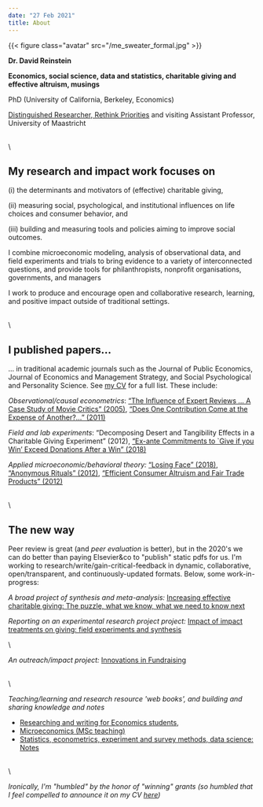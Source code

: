 ```yaml
---
date: "27 Feb 2021"
title: About
---
```


{{< figure class="avatar" src="/me_sweater_formal.jpg" >}}

**Dr. David Reinstein**

**Economics, social science, data and statistics, charitable giving and effective altruism, musings**


PhD (University of California, Berkeley, Economics) 


[Distinguished Researcher, Rethink Priorities](https://www.rethinkpriorities.org/our-team) and visiting Assistant Professor, University of Maastricht 
  

\
\
  

## My research and impact work focuses on

(i) the determinants and motivators of (effective) charitable giving,

(ii) measuring social, psychological, and  institutional influences on life choices and consumer behavior, and

(iii) building and measuring tools and policies aiming to improve social outcomes. 

I combine microeconomic modeling, analysis of observational data, and field experiments and trials to bring evidence to a variety of interconnected questions, and provide tools for philanthropists, nonprofit organisations, governments, and managers

I work to produce and encourage open and collaborative research, learning, and positive impact outside of traditional settings.

\
\ 


## I published papers... 

... in traditional academic journals such as the Journal of Public Economics,  Journal of Economics and Management Strategy, and Social Psychological and Personality Science. See [my CV](#publications) for a full list. These include: 

*Observational/causal econometrics*: [“The Influence of Expert Reviews ... A Case Study of Movie Critics” (2005)](https://www.researchgate.net/publication/4992942_The_Influence_of_Expert_Reviews_on_Consumer_Demand_for_Experience_Goods_A_Case_Study_of_Movie_Critics), [“Does One Contribution Come at the Expense of Another?...” (2011)](https://www.researchgate.net/publication/227377867_Does_One_Charitable_Contribution_Come_at_the_Expense_of_Another)

*Field and lab experiments*:  “Decomposing Desert and Tangibility Effects in a Charitable Giving Experiment” (2012),  [“Ex-ante Commitments to `Give if you Win’ Exceed Donations After a Win” (2018)](https://ore.exeter.ac.uk/repository/bitstream/handle/10871/32001/GivingProbabilityMaster1_commentsout.pdf?sequence=1&isAllowed=y) 

*Applied microeconomic/behavioral theory:* [“Losing Face” (2018)](https://www.dropbox.com/s/tx4yfun1ctxuezw/LosingFace.pdf?dl=0), [“Anonymous Rituals” (2012)](https://www.sciencedirect.com/science/article/pii/S0167268111001806), [“Efficient Consumer Altruism and Fair Trade Products” (2012)](https://www.researchgate.net/publication/239768339_Efficient_Consumer_Altruism_and_Fair_Trade_Products)

\
\ 

## The new way

Peer review is great (and *peer evaluation* is better), but in the 2020's  we can do better than paying Elsevier&co to "publish" static pdfs for us. <!-- link to discussion/rant here --> I'm working to research/write/gain-critical-feedback in dynamic, collaborative, open/transparent, and continuously-updated formats. Below, some work-in-progress:


<!-- Todo: put up at least one 'traditional research project in open format' here -->

*A broad project of synthesis and meta-analysis:* [Increasing effective charitable giving: The puzzle, what we know, what we need to know next](https://daaronr.github.io/ea_giving_barriers/index.html)

*Reporting on an experimental research project project:* [Impact of impact treatments on giving: field experiments and synthesis](https://daaronr.github.io/dualprocess/)


\

*An outreach/impact project:* [Innovations in Fundraising](innovationsinfundraising.org) 

\
\

*Teaching/learning and research resource 'web books', and building and sharing knowledge and notes*

- [Researching and writing for Economics students](https://daaronr.github.io/writing_econ_research/about-this-work.html),
- [Microeconomics (MSc teaching)](https://daaronr.github.io/micro-giving-pub/)
- [Statistics, econometrics, experiment and survey methods, data science: Notes](https://daaronr.github.io/metrics_discussion/introduction.html) 

\
\

*Ironically, I'm "humbled" by the honor of "winning" grants (so humbled that I feel compelled to announce it on my CV [here]())* 

